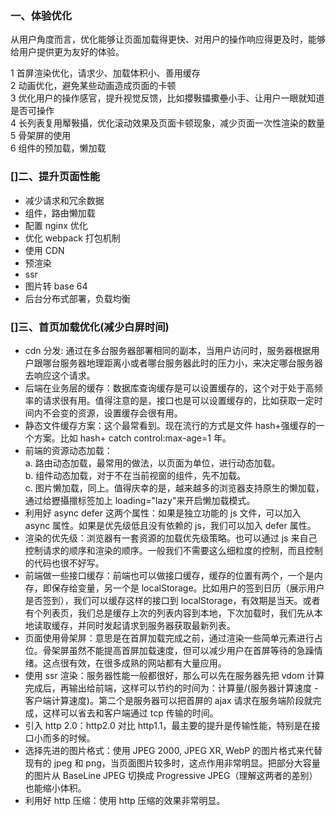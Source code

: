 ### 一、体验优化

从用户角度而言，优化能够让页面加载得更快、对用户的操作响应得更及时，能够给用户提供更为友好的体验。

1 首屏渲染优化，请求少、加载体积小、善用缓存  
2 动画优化，避免某些动画造成页面的卡顿  
3 优化用户的操作感官，提升视觉反馈，比如攖斅攂擹壘小手、让用户一眼就知道是否可操作  
4 长列表复用厴斅攝，优化滚动效果及页面卡顿现象，减少页面一次性渲染的数量  
5 骨架屏的使用  
6 组件的预加载，懒加载

### []二、提升页面性能

-   减少请求和冗余数据
-   组件，路由懒加载
-   配置 nginx 优化
-   优化 webpack 打包机制
-   使用 CDN
-   预渲染
-   ssr
-   图片转 base 64
-   后台分布式部署，负载均衡

### []三、首页加载优化(减少白屏时间)

-   cdn 分发: 通过在多台服务器部署相同的副本，当用户访问时，服务器根据用户跟哪台服务器地理距离小或者哪台服务器此时的压力小，来决定哪台服务器去响应这个请求。
-   后端在业务层的缓存：数据库查询缓存是可以设置缓存的，这个对于处于高频率的请求很有用。值得注意的是，接口也是可以设置缓存的，比如获取一定时间内不会变的资源，设置缓存会很有用。
-   静态文件缓存方案：这个最常看到。现在流行的方式是文件 hash+强缓存的一个方案。比如 hash+ catch control:max-age=1 年。
-   前端的资源动态加载：  
    a. 路由动态加载，最常用的做法，以页面为单位，进行动态加载。  
    b. 组件动态加载，对于不在当前视窗的组件，先不加载。  
    c. 图片懒加载，同上。值得庆幸的是，越来越多的浏览器支持原生的懒加载，通过给攊攝擸标签加上 loading="lazy"来开启懒加载模式。
-   利用好 async defer 这两个属性：如果是独立功能的 js 文件，可以加入 async 属性。如果是优先级低且没有依赖的 js，我们可以加入 defer 属性。
-   渲染的优先级：浏览器有一套资源的加载优先级策略。也可以通过 js 来自己控制请求的顺序和渲染的顺序。一般我们不需要这么细粒度的控制，而且控制的代码也很不好写。
-   前端做一些接口缓存：前端也可以做接口缓存，缓存的位置有两个，一个是内存，即保存给变量，另一个是 localStorage。比如用户的签到日历（展示用户是否签到），我们可以缓存这样的接口到 localStorage，有效期是当天。或者有个列表页，我们总是缓存上次的列表内容到本地，下次加载时，我们先从本地读取缓存，并同时发起请求到服务器获取最新列表。
-   页面使用骨架屏：意思是在首屏加载完成之前，通过渲染一些简单元素进行占位。骨架屏虽然不能提高首屏加载速度，但可以减少用户在首屏等待的急躁情绪。这点很有效，在很多成熟的网站都有大量应用。
-   使用 ssr 渲染：服务器性能一般都很好，那么可以先在服务器先把 vdom 计算完成后，再输出给前端，这样可以节约的时间为：计算量/(服务器计算速度 - 客户端计算速度)。第二个是服务器可以把首屏的 ajax 请求在服务端阶段就完成，这样可以省去和客户端通过 tcp 传输的时间。
-   引入 http 2.0：http2.0 对比 http1.1，最主要的提升是传输性能，特别是在接口小而多的时候。
-   选择先进的图片格式：使用 JPEG 2000, JPEG XR, WebP 的图片格式来代替现有的 jpeg 和 png，当页面图片较多时，这点作用非常明显。把部分大容量的图片从 BaseLine JPEG 切换成 Progressive JPEG（理解这两者的差别）也能缩小体积。
-   利用好 http 压缩：使用 http 压缩的效果非常明显。
